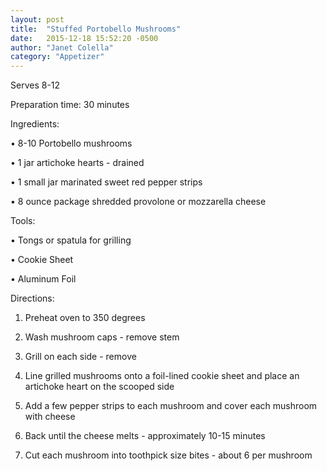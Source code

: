 ```yaml
---
layout: post
title:  "Stuffed Portobello Mushrooms"
date:   2015-12-18 15:52:20 -0500
author: "Janet Colella"
category: "Appetizer"
---
```

Serves 8-12

Preparation time: 30 minutes

Ingredients:

• 8-10 Portobello mushrooms

• 1 jar artichoke hearts - drained

• 1 small jar marinated sweet red pepper strips

• 8 ounce package shredded provolone or mozzarella cheese

Tools:

• Tongs or spatula for grilling

• Cookie Sheet

• Aluminum Foil

Directions:

1. Preheat oven to 350 degrees

2. Wash mushroom caps - remove stem

3. Grill on each side - remove

4. Line grilled mushrooms onto a foil-lined cookie sheet and place an artichoke heart on the scooped side

5. Add a few pepper strips to each mushroom and cover each mushroom with cheese

6. Back until the cheese melts - approximately 10-15 minutes

7. Cut each mushroom into toothpick size bites - about 6 per mushroom